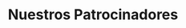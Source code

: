 ---
title: Nuestros Patrocinadores

content:
  # Add your custom section about sponsors here
  custom_section:
    title: "Agradecemos a nuestros generosos patrocinadores por su apoyo."

    content:
      - name: "BIOSAMER"
        url: "https://biosamer.com"
        link: "contacto@biosamer.com"

      # Agrega más patrocinadores según sea necesario

design:
  columns: '1'
---